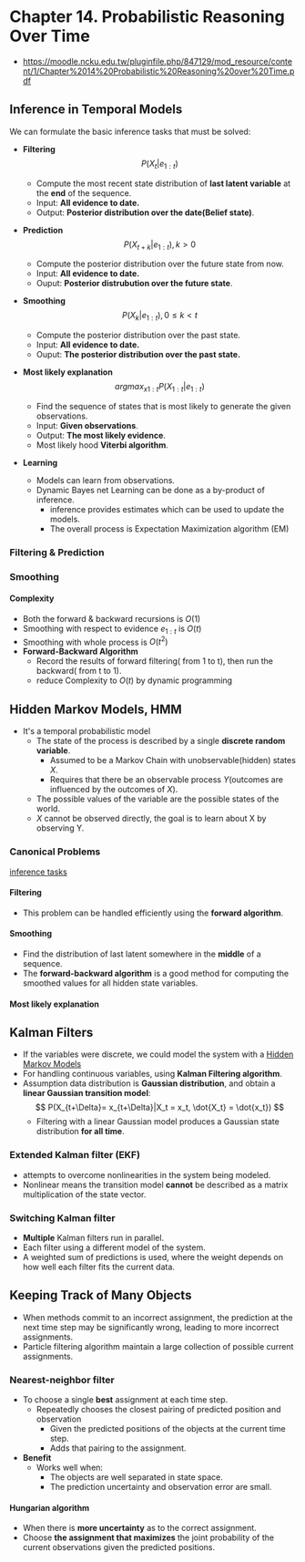 # Chapter 14. Probabilistic Reasoning Over Time
- https://moodle.ncku.edu.tw/pluginfile.php/847129/mod_resource/content/1/Chapter%2014%20Probabilistic%20Reasoning%20over%20Time.pdf

## Inference in Temporal Models
We can formulate the basic inference tasks that must be solved:
- **Filtering**
        $$
            P(X_t|e_{1:t})
        $$
    - Compute the most recent state distribution of **last latent variable** at the **end** of the sequence.
    - Input: **All evidence to date.**
    - Output: **Posterior distribution over the date(Belief state)**.
        
- **Prediction**
    $$
        P(X_{t+k}|e_{1:t}), \, k>0
    $$
    - Compute the posterior distribution over the future state from now.
    - Input: **All evidence to date.**
    - Ouput: **Posterior distrubution over the future state**.
- **Smoothing**
    $$
        P(X_k|e_{1:t}), \, 0 \leq k < t
    $$
    - Compute the posterior distribution over the past state.
    - Input: **All evidence to date.**
    - Ouput: **The posterior distribution over the past state.**
- **Most likely explanation**
    $$
        argmax_{x1:t} P(X_{1:t}|e_{1:t})
    $$
    - Find the sequence of states that is most likely to generate the given observations.
    - Input: **Given observations**.
    - Output: **The most likely evidence**.
    - Most likely hood **Viterbi algorithm**.
- **Learning**
    - Models can learn from observations.
    - Dynamic Bayes net Learning can be done as a by-product of inference.
        - inference provides estimates which can be used to update the models.
        - The overall process is Expectation Maximization algorithm (EM)
### Filtering & Prediction
### Smoothing
#### Complexity
- Both the forward & backward recursions is $O(1)$
- Smoothing with respect to evidence $e_{1:t}$ is $O(t)$
- Smoothing with whole process is $O(t^2)$
- **Forward-Backward Algorithm** 
    - Record the results of forward filtering( from 1 to t), then run the backward( from t to 1).
    - reduce Complexity to $O(t)$ by dynamic programming 

## Hidden Markov Models, HMM
- It's a temporal probabilistic model
    - The state of the process is described by a single **discrete random variable**.
        - Assumed to be a Markov Chain with unobservable(hidden) states $X$.
        - Requires that there be an observable process $Y$(outcomes are influenced by the outcomes of $X$).
    - The possible values of the variable are the possible states of the world.
    - $X$ cannot be observed directly, the goal is to learn about X by observing Y.




### Canonical Problems
[inference tasks](##Inference-in-Temporal-Models)
#### Filtering

- This problem can be handled efficiently using the **forward algorithm**.
#### Smoothing
- Find the distribution of last latent somewhere in the **middle** of a sequence.
- The **forward-backward algorithm** is a good method for computing the smoothed values for all hidden state variables.
#### Most likely explanation

## Kalman Filters
- If the variables were discrete, we could model the system with a [Hidden Markov Models](#Hidden-Markov-Models)
- For handling continuous variables, using **Kalman Filtering algorithm**.
- Assumption data distribution is **Gaussian distribution**, and obtain a **linear Gaussian transition model**:
$$
    P(X_{t+\Delta}= x_{t+\Delta}|X_t = x_t, \dot{X_t} = \dot{x_t})
$$
    - Filtering with a linear Gaussian model produces a Gaussian state distribution **for all time**.
### Extended Kalman filter (EKF)
- attempts to overcome nonlinearities in the system being modeled.
- Nonlinear means the transition model **cannot** be described as a matrix multiplication of the state vector.
### Switching Kalman filter
- **Multiple** Kalman filters run in parallel.
- Each filter using a different model of the system.
- A weighted sum of predictions is used, where the weight depends on how well each filter fits the current data.

## Keeping Track of Many Objects
- When methods commit to an incorrect assignment, the prediction at the next time step may be significantly wrong, leading to more incorrect assignments.
- Particle filtering algorithm maintain a large collection of possible current assignments.
### Nearest-neighbor filter
- To choose a single **best** assignment at each time step.
    - Repeatedly chooses the closest pairing of predicted position and observation
        - Given the predicted positions of the objects at the current time step.
        - Adds that pairing to the assignment.
- **Benefit**
    - Works well when: 
        - The objects are well separated in state space.
        - The prediction uncertainty and observation error are small.
#### Hungarian algorithm
- When there is **more uncertainty** as to the correct assignment.
- Choose **the assignment that maximizes** the joint probability of the current observations given the predicted positions.



